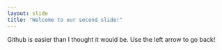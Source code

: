 ```yaml
---
layout: slide
title: "Welcome to our second slide!"
---
```

Github is easier than I thought it would be.
Use the left arrow to go back!
